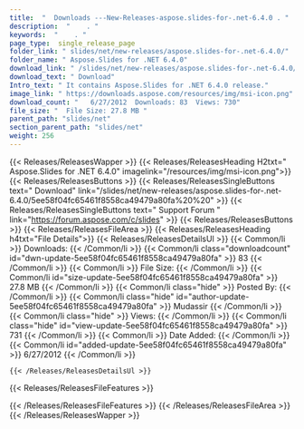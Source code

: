 ```yaml
---
title:  "  Downloads ---New-Releases-aspose.slides-for-.net-6.4.0 . " 
description:  "    . " 
keywords:  "    . " 
page_type:  single_release_page
folder_link: " slides/net/new-releases/aspose.slides-for-.net-6.4.0/"
folder_name: " Aspose.Slides for .NET 6.4.0"
download_link: " /slides/net/new-releases/aspose.slides-for-.net-6.4.0/5ee58f04fc65461f8558ca49479a80fa"
download_text: " Download"
Intro_text: " It contains Aspose.Slides for .NET 6.4.0 release."
image_link: " https://downloads.aspose.com/resources/img/msi-icon.png"
download_count: "   6/27/2012  Downloads: 83  Views: 730"
file_size: "  File Size: 27.8 MB "
parent_path: "slides/net"
section_parent_path: "slides/net"
weight: 256 
---
```


{{< Releases/ReleasesWapper >}}
  {{< Releases/ReleasesHeading H2txt=" Aspose.Slides for .NET 6.4.0" imagelink="/resources/img/msi-icon.png">}}
  {{< Releases/ReleasesButtons >}}
    {{< Releases/ReleasesSingleButtons text=" Download" link="/slides/net/new-releases/aspose.slides-for-.net-6.4.0/5ee58f04fc65461f8558ca49479a80fa%20%20" >}}
    {{< Releases/ReleasesSingleButtons text=" Support Forum " link="https://forum.aspose.com/c/slides" >}}
  {{< Releases/ReleasesButtons >}}
  {{< Releases/ReleasesFileArea >}}
    {{< Releases/ReleasesHeading h4txt="File Details">}}
    {{< Releases/ReleasesDetailsUl >}}
            {{< Common/li  >}} Downloads: {{< /Common/li >}} 
      {{< Common/li class="downloadcount" id="dwn-update-5ee58f04fc65461f8558ca49479a80fa" >}} 83 {{< /Common/li >}} 
      {{< Common/li  >}} File Size: {{< /Common/li >}} 
      {{< Common/li id="size-update-5ee58f04fc65461f8558ca49479a80fa" >}} 27.8 MB {{< /Common/li >}} 
      {{< Common/li  class="hide" >}} Posted By: {{< /Common/li >}} 
      {{< Common/li class="hide" id="author-update-5ee58f04fc65461f8558ca49479a80fa" >}} Mudassir {{< /Common/li >}} 
      {{< Common/li class="hide"  >}} Views: {{< /Common/li >}} 
      {{< Common/li class="hide" id="view-update-5ee58f04fc65461f8558ca49479a80fa" >}} 731 {{< /Common/li >}} 
      {{< Common/li  >}} Date Added: {{< /Common/li >}} 
      {{< Common/li id="added-update-5ee58f04fc65461f8558ca49479a80fa" >}} 6/27/2012 {{< /Common/li >}} 

    {{< /Releases/ReleasesDetailsUl >}}

  {{< Releases/ReleasesFileFeatures >}}
      
  {{< /Releases/ReleasesFileFeatures >}}
 {{< /Releases/ReleasesFileArea >}}
{{< /Releases/ReleasesWapper >}}


